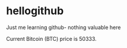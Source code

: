 # hellogithub
Just me learning github- nothing valuable here

Current Bitcoin (BTC) price is 50333.
